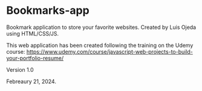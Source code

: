 # Bookmarks-app
Bookmark application to store your favorite websites. 
Created by Luis Ojeda using HTML/CSS/JS.

This web application has been created following the training on the Udemy course: https://www.udemy.com/course/javascript-web-projects-to-build-your-portfolio-resume/

Version 1.0

Febreaury 21, 2024.
